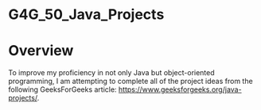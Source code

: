 # G4G_50_Java_Projects

# Overview

To improve my proficiency in not only Java but object-oriented programming, I am attempting to complete all of the project ideas from the following
GeeksForGeeks article: https://www.geeksforgeeks.org/java-projects/. 
